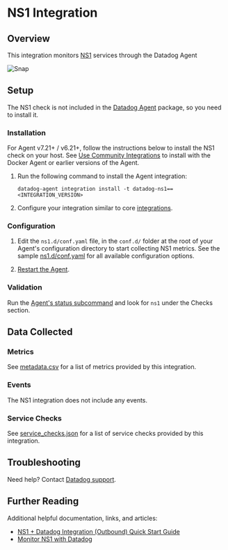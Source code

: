 # NS1 Integration

## Overview

This integration monitors [NS1][1] services through the Datadog Agent

![Snap](https://raw.githubusercontent.com/DataDog/integrations-extras/master/ns1/images/overview.png)

## Setup

The NS1 check is not included in the [Datadog Agent][2] package, so you need to install it.

### Installation

For Agent v7.21+ / v6.21+, follow the instructions below to install the NS1 check on your host. See [Use Community Integrations][3] to install with the Docker Agent or earlier versions of the Agent.

1. Run the following command to install the Agent integration:

   ```shell
   datadog-agent integration install -t datadog-ns1==<INTEGRATION_VERSION>
   ```

2. Configure your integration similar to core [integrations][4].

### Configuration

1. Edit the `ns1.d/conf.yaml` file, in the `conf.d/` folder at the root of your Agent's configuration directory to start collecting NS1 metrics. See the sample [ns1.d/conf.yaml][5] for all available configuration options.

2. [Restart the Agent][6].

### Validation

Run the [Agent's status subcommand][4] and look for `ns1` under the Checks section.

## Data Collected

### Metrics

See [metadata.csv][7] for a list of metrics provided by this integration.

### Events

The NS1 integration does not include any events.

### Service Checks

See [service_checks.json][10] for a list of service checks provided by this integration.

## Troubleshooting

Need help? Contact [Datadog support][8].

## Further Reading

Additional helpful documentation, links, and articles:

- [NS1 + Datadog Integration (Outbound) Quick Start Guide][9]
- [Monitor NS1 with Datadog][11]


[1]: https://ns1.com/
[2]: https://app.datadoghq.com/account/settings/agent/latest?platform=overview
[3]: https://docs.datadoghq.com/agent/guide/community-integrations-installation-with-docker-agent/?tab=agentabovev68
[4]: https://docs.datadoghq.com/getting_started/integrations/
[5]: https://github.com/DataDog/integrations-extras/blob/master/ns1/datadog_checks/ns1/data/conf.yaml.example
[6]: https://docs.datadoghq.com/agent/guide/agent-commands/#agent-status-and-information
[7]: https://github.com/DataDog/integrations-extras/blob/master/ns1/metadata.csv
[8]: https://docs.datadoghq.com/help/
[9]: https://help.ns1.com/hc/en-us/articles/4402752547219
[10]: https://github.com/DataDog/integrations-extras/blob/master/ns1/assets/service_checks.json
[11]: https://www.datadoghq.com/blog/ns1-monitoring-datadog/
